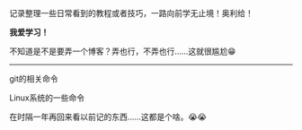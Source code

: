 记录整理一些日常看到的教程或者技巧，一路向前学无止境！奥利给！

**我爱学习！**

不知道是不是要弄一个博客？弄也行，不弄也行……这就很尴尬😁

------

git的相关命令

Linux系统的一些命令

在时隔一年再回来看以前记的东西……这都是个啥。:sob::sob:

